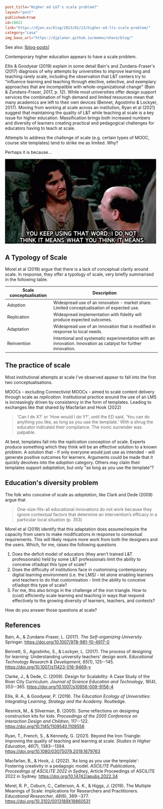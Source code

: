 ```toml
post_title="Higher ed L&T's scale problem?"
layout="post"
published=true
id=18022
link="https://djon.es/blog/2023/02/23/higher-ed-lts-scale-problem/"
category="casa"
img_base_url="https://djplaner.github.io/memex/share/blog/"
```

See also: [[blog-posts]]

Contemporary higher education appears to have a scale problem.

Ellis & Goodyear (2019) explain in some detail Bain's and Zundans-Fraser's (2017) diagnosis of why attempts by universities to improve learning and teaching rarely scale, including the observation that L&T centers try to "influence learning and teaching through elective, selective, and exemplary approaches that are incompatible with whole-organizational change" (Bain & Zundans-Fraser, 2017, p. 12). While most universities offer design support services the combination of high demand and limited resources mean that many academics are left to their own devices (Bennet, Agostinho & Lockyer, 2017).  Moving from working at scale across an institution, Ryan et al (2021) suggest that maintaining the quality of L&T while teaching at scale is a key issue for higher education. Massification brings both increased numbers and diversity of learners creating practical and pedagogical challenges for educators having to teach at scale.

Attempts to address the challenge of scale (e.g. certain types of MOOC, course site templates) tend to strike me as limited. Why?

Perhaps it is because...

!["The Princess Bride" gif.  "You keep using that word. I do not think it means what you think it means"](images/youKeepUsingThatWord.png)  

## A Typology of Scale

Morel et al (2019) argue that there is a lack of conceptual clarity around scale. In response, they offer a typology of scale, very briefly summarised in the following table. 

| Scale conceptualisation | Description |
| --- | --- |
| Adoption | Widespread use of an innovation - market share. Limited conceptualisation of expected use.|
| Replication | Widespread implementation with fidelity will produce expected outcomes. |
| Adaptation | Widespread use of an innovation that is modified in response to local needs. | 
| Reinvention | Intentional and systematic experimentation with an innovation. Innovation as catalyst for further innovation. |

## The practice of scale

Most institutional attempts at scale I've observed appear to fall into the first two conceptualisations.

MOOCs - excluding Connectivist MOOCs - aimed to scale content delivery through scale as _replication_. 
Institutional practice around the use of an LMS is increasingly driven by consistency in the form of templates. Leading to exchanges like that shared by Macfarlan and Hook (2022)

> 'Can I do X?' or 'How would I do Y?', until the ED said, 'You can do anything you like, as long as you use the template.' With a shrug the educator indicated their compliance. The ironic surrender was palpable.

At best, templates fall into the _replication_ conception of scale. Experts produce something which they think will be an effective solution to a known problem. A solution that - if only everyone would just use as intended - will generate positive outcomes for learners. Arguments could be made that it quickly devolves into the _adoption_ category. Others may claim their templates support _adaptation_, but only "as long as you use the template"?

## Education's diversity problem

The folk who conceive of scale as _adaptation_, like Clark and Dede (2009) argue that
> One-size-fits-all educational innovations do not work because they ignore contextual factors that determine an intervention’s efficacy in a particular local situation (p. 353)

Morel et al (2019) identify that this adaptation does assume/require the capacity from users to make modifications in response to contextual requirements. This will likely require more work from both the designers and the users. Which, for me, raises the following questions

1. Does the deficit model of educators (they aren't trained L&T professionals) held by some L&T professionals limit the ability to conceive of/adopt this type of scale?
2. Does the difficulty of institutions face in customising contemporary digital learning environment (i.e. the LMS) - let alone enabling learners and teachers to do that customisation - limit the ability to conceive of/adopt this type of scale?  
3. For me, this also brings in the challenge of the iron triangle. How to (cost) efficiently scale learning and teaching in ways that respond effectively to the growing diversity of learners, teachers, and contexts?

How do you answer those questions at scale?

## References

Bain, A., & Zundans-Fraser, L. (2017). *The Self-organizing University*. Springer. <https://doi.org/10.1007/978-981-10-4917-0>

Bennett, S., Agostinho, S., & Lockyer, L. (2017). The process of designing for learning: Understanding university teachers' design work. *Educational Technology Research & Development*, *65*(1), 125--145\. <https://doi.org/10.1007/s11423-016-9469-y>

Clarke, J., & Dede, C. (2009). Design for Scalability: A Case Study of the River City Curriculum. *Journal of Science Education and Technology*, *18*(4), 353--365\. <https://doi.org/10.1007/s10956-009-9156-4>

Ellis, R. A., & Goodyear, P. (2019). *The Education Ecology of Universities: Integrating Learning, Strategy and the Academy*. Routledge.

Resnick, M., & Silverman, B. (2005). Some reflections on designing construction kits for kids. *Proceedings of the 2005 Conference on Interaction Design and Children*, 117--122\. <https://doi.org/10.1145/1109540.1109556>

Ryan, T., French, S., & Kennedy, G. (2021). Beyond the Iron Triangle: Improving the quality of teaching and learning at scale. *Studies in Higher Education*, *46*(7), 1383--1394\. <https://doi.org/10.1080/03075079.2019.1679763>

Macfarlan, B., & Hook, J. (2022). 'As long as you use the template': Fostering creativity in a pedagogic model. *ASCILITE Publications*, *Proceedings of ASCILITE 2022 in Sydney*, Article Proceedings of ASCILITE 2022 in Sydney. <https://doi.org/10.14742/apubs.2022.34>

Morel, R. P., Coburn, C., Catterson, A. K., & Higgs, J. (2019). The Multiple Meanings of Scale: Implications for Researchers and Practitioners. *Educational Researcher*, *48*(6), 369--377\. <https://doi.org/10.3102/0013189X19860531>


[//begin]: # "Autogenerated link references for markdown compatibility"
[blog-posts]: ..%2Fblog-posts "Blog posts"
[//end]: # "Autogenerated link references"